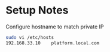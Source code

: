 # Setup Notes

Configure hostname to match private IP

```bash
sudo vi /etc/hosts
192.168.33.10    platform.local.com
```